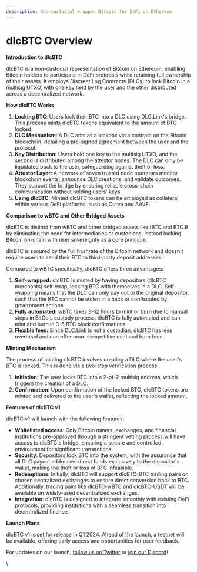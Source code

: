 ```yaml
---
description: Non-custodial wrapped Bitcoin for DeFi on Ethereum
---
```


# dlcBTC Overview

**Introduction to dlcBTC**

dlcBTC is a non-custodial representation of Bitcoin on Ethereum, enabling Bitcoin holders to participate in DeFi protocols while retaining full ownership of their assets. It employs Discreet Log Contracts (DLCs) to lock Bitcoin in a multisig UTXO, with one key held by the user and the other distributed across a decentralized network.

**How dlcBTC Works**

1. **Locking BTC**: Users lock their BTC into a DLC using DLC.Link's bridge. This process mints dlcBTC tokens equivalent to the amount of BTC locked.
2. **DLC Mechanism**: A DLC acts as a lockbox via a contract on the Bitcoin blockchain, detailing a pre-signed agreement between the user and the protocol.
3. **Key Distribution**: Users hold one key to the multisig UTXO, and the second is distributed among the attestor nodes. The DLC can only be liquidated back to the user, safeguarding against theft or loss.
4. **Attestor Layer**: A network of seven trusted node operators monitor blockchain events, announce DLC creations, and validate outcomes. They support the bridge by ensuring reliable cross-chain communication without holding users' keys.
5. **Using dlcBTC**: Minted dlcBTC tokens can be employed as collateral within various DeFi platforms, such as Curve and AAVE.

**Comparison to wBTC and Other Bridged Assets**

dlcBTC is distinct from wBTC and other bridged assets like tBTC and BTC.B by eliminating the need for intermediaries or custodians, instead locking Bitcoin on-chain with user sovereignty as a core principle.&#x20;

dlcBTC is secured by the full hashrate of the Bitcoin network and doesn't require users to send their BTC to third-party deposit addresses.

Compared to wBTC specifically, dlcBTC offers three advantages:

1. **Self-wrapped:** dlcBTC is minted by having depositors (dlcBTC merchants) self-wrap, locking BTC with themselves in a DLC. Self-wrapping means that the DLC can only pay out to the original depositor, such that the BTC cannot be stolen in a hack or confiscated by government actions.
2. **Fully automated:** wBTC takes 3-12 hours to mint or burn due to manual steps in BitGo's custody process. dlcBTC is fully automated and can mint and burn in 3-6 BTC block confirmations
3. **Flexible fees:** Since DLC.Link is not a custodian, dlcBTC has less overhead and can offer more competitive mint and burn fees.

**Minting Mechanism**

The process of minting dlcBTC involves creating a DLC where the user's BTC is locked. This is done via a two-step verification process:

1. **Initiation**: The user locks BTC into a 2-of-2 multisig address, which triggers the creation of a DLC.
2. **Confirmation**: Upon confirmation of the locked BTC, dlcBTC tokens are minted and delivered to the user's wallet, reflecting the locked amount.

**Features of dlcBTC v1**

dlcBTC v1 will launch with the following features:

* **Whitelisted access**: Only Bitcoin miners, exchanges, and financial institutions pre-approved through a stringent vetting process will have access to dlcBTC's bridge, ensuring a secure and controlled environment for significant transactions.
* **Security**: Depositors lock BTC into the system, with the assurance that all DLC payout addresses direct funds exclusively to the depositor's wallet, making the theft or loss of BTC infeasible.
* **Redemptions**: Initially, dlcBTC will support dlcBTC-BTC trading pairs on chosen centralized exchanges to ensure direct conversion back to BTC. Additionally, trading pairs like dlcBTC-wBTC and dlcBTC-USDT will be available on widely-used decentralized exchanges.
* **Integration**: dlcBTC is designed to integrate smoothly with existing DeFi protocols, providing institutions with a seamless transition into decentralized finance.

**Launch Plans**

dlcBTC v1 is set for release in Q1 2024. Ahead of the launch, a testnet will be available, offering early access and opportunities for user feedback.&#x20;

For updates on our launch, [follow us on Twitter](https://twitter.com/dlc\_link) or [join our Discord](https://discord.gg/pA4rVKfNAA)!

\
